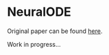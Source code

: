 # NeuralODE

Original paper can be found [here](https://arxiv.org/pdf/1806.07366.pdf).

Work in progress...
